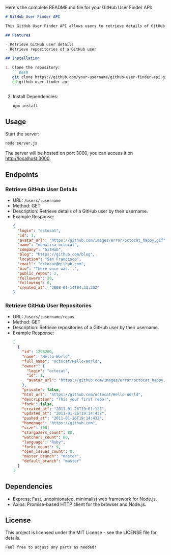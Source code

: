 Here's the complete README.md file for your GitHub User Finder API:

````markdown
# GitHub User Finder API

This GitHub User Finder API allows users to retrieve details of GitHub users and their repositories using their GitHub username.

## Features

- Retrieve GitHub user details
- Retrieve repositories of a GitHub user

## Installation

1. Clone the repository:
   ```bash
   git clone https://github.com/your-username/github-user-finder-api.git
   cd github-user-finder-api
   ```
````

2. Install Dependencies:
   ```bash
   npm install
   ```

## Usage

Start the server:

```bash
node server.js
```

The server will be hosted on port 3000, you can access it on [http://localhost:3000](http://localhost:3000).

## Endpoints

### Retrieve GitHub User Details

- URL: `/users/:username`
- Method: GET
- Description: Retrieve details of a GitHub user by their username.
- Example Response:
  ```json
  {
    "login": "octocat",
    "id": 1,
    "avatar_url": "https://github.com/images/error/octocat_happy.gif",
    "name": "monalisa octocat",
    "company": "GitHub",
    "blog": "https://github.com/blog",
    "location": "San Francisco",
    "email": "octocat@github.com",
    "bio": "There once was...",
    "public_repos": 2,
    "followers": 20,
    "following": 0,
    "created_at": "2008-01-14T04:33:35Z"
  }
  ```

### Retrieve GitHub User Repositories

- URL: `/users/:username/repos`
- Method: GET
- Description: Retrieve repositories of a GitHub user by their username.
- Example Response:
  ```json
  [
    {
      "id": 1296269,
      "name": "Hello-World",
      "full_name": "octocat/Hello-World",
      "owner": {
        "login": "octocat",
        "id": 1,
        "avatar_url": "https://github.com/images/error/octocat_happy.gif"
      },
      "private": false,
      "html_url": "https://github.com/octocat/Hello-World",
      "description": "This your first repo!",
      "fork": false,
      "created_at": "2011-01-26T19:01:12Z",
      "updated_at": "2011-01-26T19:14:43Z",
      "pushed_at": "2011-01-26T19:14:43Z",
      "homepage": "https://github.com",
      "size": 108,
      "stargazers_count": 80,
      "watchers_count": 80,
      "language": "Ruby",
      "forks_count": 9,
      "open_issues_count": 0,
      "master_branch": "master",
      "default_branch": "master"
    }
  ]
  ```

## Dependencies

- Express: Fast, unopinionated, minimalist web framework for Node.js.
- Axios: Promise-based HTTP client for the browser and Node.js.

## License

This project is licensed under the MIT License - see the LICENSE file for details.

```
Feel free to adjust any parts as needed!
```
